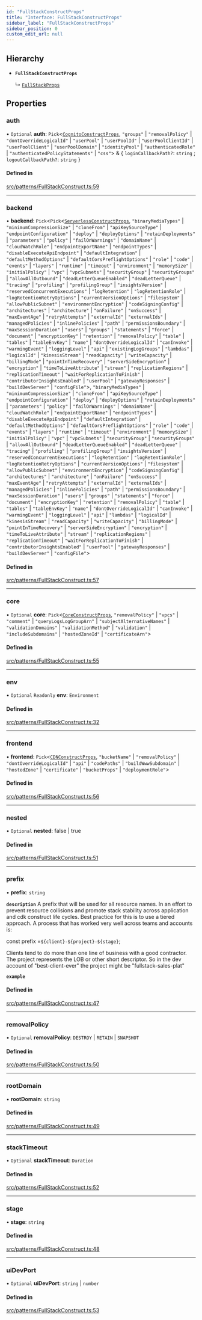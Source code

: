```yaml
---
id: "FullStackConstructProps"
title: "Interface: FullStackConstructProps"
sidebar_label: "FullStackConstructProps"
sidebar_position: 0
custom_edit_url: null
---
```


## Hierarchy

- **`FullStackConstructProps`**

  ↳ [`FullStackProps`](FullStackProps)

## Properties

### auth

• `Optional` **auth**: `Pick`<[`CognitoConstructProps`](CognitoConstructProps), ``"groups"`` \| ``"removalPolicy"`` \| ``"dontOverrideLogicalId"`` \| ``"userPool"`` \| ``"userPoolId"`` \| ``"userPoolClientId"`` \| ``"userPoolClient"`` \| ``"userPoolDomain"`` \| ``"identityPool"`` \| ``"authenticatedRole"`` \| ``"authenticatedPolicyStatements"`` \| ``"css"``\> & { `loginCallbackPath?`: `string` ; `logoutCallbackPath?`: `string`  }

#### Defined in

[src/patterns/FullStackConstruct.ts:59](https://github.com/matthewkeil/full-stack-pattern/blob/a1528c9/src/patterns/FullStackConstruct.ts#L59)

___

### backend

• **backend**: `Pick`<`Pick`<[`ServerlessConstructProps`](ServerlessConstructProps), ``"binaryMediaTypes"`` \| ``"minimumCompressionSize"`` \| ``"cloneFrom"`` \| ``"apiKeySourceType"`` \| ``"endpointConfiguration"`` \| ``"deploy"`` \| ``"deployOptions"`` \| ``"retainDeployments"`` \| ``"parameters"`` \| ``"policy"`` \| ``"failOnWarnings"`` \| ``"domainName"`` \| ``"cloudWatchRole"`` \| ``"endpointExportName"`` \| ``"endpointTypes"`` \| ``"disableExecuteApiEndpoint"`` \| ``"defaultIntegration"`` \| ``"defaultMethodOptions"`` \| ``"defaultCorsPreflightOptions"`` \| ``"role"`` \| ``"code"`` \| ``"events"`` \| ``"layers"`` \| ``"runtime"`` \| ``"timeout"`` \| ``"environment"`` \| ``"memorySize"`` \| ``"initialPolicy"`` \| ``"vpc"`` \| ``"vpcSubnets"`` \| ``"securityGroup"`` \| ``"securityGroups"`` \| ``"allowAllOutbound"`` \| ``"deadLetterQueueEnabled"`` \| ``"deadLetterQueue"`` \| ``"tracing"`` \| ``"profiling"`` \| ``"profilingGroup"`` \| ``"insightsVersion"`` \| ``"reservedConcurrentExecutions"`` \| ``"logRetention"`` \| ``"logRetentionRole"`` \| ``"logRetentionRetryOptions"`` \| ``"currentVersionOptions"`` \| ``"filesystem"`` \| ``"allowPublicSubnet"`` \| ``"environmentEncryption"`` \| ``"codeSigningConfig"`` \| ``"architectures"`` \| ``"architecture"`` \| ``"onFailure"`` \| ``"onSuccess"`` \| ``"maxEventAge"`` \| ``"retryAttempts"`` \| ``"externalId"`` \| ``"externalIds"`` \| ``"managedPolicies"`` \| ``"inlinePolicies"`` \| ``"path"`` \| ``"permissionsBoundary"`` \| ``"maxSessionDuration"`` \| ``"users"`` \| ``"groups"`` \| ``"statements"`` \| ``"force"`` \| ``"document"`` \| ``"encryptionKey"`` \| ``"retention"`` \| ``"removalPolicy"`` \| ``"table"`` \| ``"tables"`` \| ``"tableEnvKey"`` \| ``"name"`` \| ``"dontOverrideLogicalId"`` \| ``"canInvoke"`` \| ``"warmingEvent"`` \| ``"loggingLevel"`` \| ``"api"`` \| ``"existingLogGroups"`` \| ``"lambdas"`` \| ``"logicalId"`` \| ``"kinesisStream"`` \| ``"readCapacity"`` \| ``"writeCapacity"`` \| ``"billingMode"`` \| ``"pointInTimeRecovery"`` \| ``"serverSideEncryption"`` \| ``"encryption"`` \| ``"timeToLiveAttribute"`` \| ``"stream"`` \| ``"replicationRegions"`` \| ``"replicationTimeout"`` \| ``"waitForReplicationToFinish"`` \| ``"contributorInsightsEnabled"`` \| ``"userPool"`` \| ``"gatewayResponses"`` \| ``"buildDevServer"`` \| ``"configFile"``\>, ``"binaryMediaTypes"`` \| ``"minimumCompressionSize"`` \| ``"cloneFrom"`` \| ``"apiKeySourceType"`` \| ``"endpointConfiguration"`` \| ``"deploy"`` \| ``"deployOptions"`` \| ``"retainDeployments"`` \| ``"parameters"`` \| ``"policy"`` \| ``"failOnWarnings"`` \| ``"domainName"`` \| ``"cloudWatchRole"`` \| ``"endpointExportName"`` \| ``"endpointTypes"`` \| ``"disableExecuteApiEndpoint"`` \| ``"defaultIntegration"`` \| ``"defaultMethodOptions"`` \| ``"defaultCorsPreflightOptions"`` \| ``"role"`` \| ``"code"`` \| ``"events"`` \| ``"layers"`` \| ``"runtime"`` \| ``"timeout"`` \| ``"environment"`` \| ``"memorySize"`` \| ``"initialPolicy"`` \| ``"vpc"`` \| ``"vpcSubnets"`` \| ``"securityGroup"`` \| ``"securityGroups"`` \| ``"allowAllOutbound"`` \| ``"deadLetterQueueEnabled"`` \| ``"deadLetterQueue"`` \| ``"tracing"`` \| ``"profiling"`` \| ``"profilingGroup"`` \| ``"insightsVersion"`` \| ``"reservedConcurrentExecutions"`` \| ``"logRetention"`` \| ``"logRetentionRole"`` \| ``"logRetentionRetryOptions"`` \| ``"currentVersionOptions"`` \| ``"filesystem"`` \| ``"allowPublicSubnet"`` \| ``"environmentEncryption"`` \| ``"codeSigningConfig"`` \| ``"architectures"`` \| ``"architecture"`` \| ``"onFailure"`` \| ``"onSuccess"`` \| ``"maxEventAge"`` \| ``"retryAttempts"`` \| ``"externalId"`` \| ``"externalIds"`` \| ``"managedPolicies"`` \| ``"inlinePolicies"`` \| ``"path"`` \| ``"permissionsBoundary"`` \| ``"maxSessionDuration"`` \| ``"users"`` \| ``"groups"`` \| ``"statements"`` \| ``"force"`` \| ``"document"`` \| ``"encryptionKey"`` \| ``"retention"`` \| ``"removalPolicy"`` \| ``"table"`` \| ``"tables"`` \| ``"tableEnvKey"`` \| ``"name"`` \| ``"dontOverrideLogicalId"`` \| ``"canInvoke"`` \| ``"warmingEvent"`` \| ``"loggingLevel"`` \| ``"api"`` \| ``"lambdas"`` \| ``"logicalId"`` \| ``"kinesisStream"`` \| ``"readCapacity"`` \| ``"writeCapacity"`` \| ``"billingMode"`` \| ``"pointInTimeRecovery"`` \| ``"serverSideEncryption"`` \| ``"encryption"`` \| ``"timeToLiveAttribute"`` \| ``"stream"`` \| ``"replicationRegions"`` \| ``"replicationTimeout"`` \| ``"waitForReplicationToFinish"`` \| ``"contributorInsightsEnabled"`` \| ``"userPool"`` \| ``"gatewayResponses"`` \| ``"buildDevServer"`` \| ``"configFile"``\>

#### Defined in

[src/patterns/FullStackConstruct.ts:57](https://github.com/matthewkeil/full-stack-pattern/blob/a1528c9/src/patterns/FullStackConstruct.ts#L57)

___

### core

• `Optional` **core**: `Pick`<[`CoreConstructProps`](CoreConstructProps), ``"removalPolicy"`` \| ``"vpcs"`` \| ``"comment"`` \| ``"queryLogsLogGroupArn"`` \| ``"subjectAlternativeNames"`` \| ``"validationDomains"`` \| ``"validationMethod"`` \| ``"validation"`` \| ``"includeSubdomains"`` \| ``"hostedZoneId"`` \| ``"certificateArn"``\>

#### Defined in

[src/patterns/FullStackConstruct.ts:55](https://github.com/matthewkeil/full-stack-pattern/blob/a1528c9/src/patterns/FullStackConstruct.ts#L55)

___

### env

• `Optional` `Readonly` **env**: `Environment`

#### Defined in

[src/patterns/FullStackConstruct.ts:32](https://github.com/matthewkeil/full-stack-pattern/blob/a1528c9/src/patterns/FullStackConstruct.ts#L32)

___

### frontend

• **frontend**: `Pick`<[`CDNConstructProps`](CDNConstructProps), ``"bucketName"`` \| ``"removalPolicy"`` \| ``"dontOverrideLogicalId"`` \| ``"api"`` \| ``"codePaths"`` \| ``"buildWwwSubdomain"`` \| ``"hostedZone"`` \| ``"certificate"`` \| ``"bucketProps"`` \| ``"deploymentRole"``\>

#### Defined in

[src/patterns/FullStackConstruct.ts:56](https://github.com/matthewkeil/full-stack-pattern/blob/a1528c9/src/patterns/FullStackConstruct.ts#L56)

___

### nested

• `Optional` **nested**: false \| true

#### Defined in

[src/patterns/FullStackConstruct.ts:51](https://github.com/matthewkeil/full-stack-pattern/blob/a1528c9/src/patterns/FullStackConstruct.ts#L51)

___

### prefix

• **prefix**: `string`

**`description`** A prefix that will be used for all resource names.  In an effort to
prevent resource collisions and promote stack stability across application and
cdk construct life cycles. Best practice for this is to use a tiered approach. A
process that has worked very well across teams and accounts is:

const prefix =`${client}-${project}-${stage}`;

Clients tend to do more than one line of business with a good contractor.  The
project represents the LOB or other short descriptor.  So in the dev account of
"best-client-ever" the project might be "fullstack-sales-plat"

**`example`**

#### Defined in

[src/patterns/FullStackConstruct.ts:47](https://github.com/matthewkeil/full-stack-pattern/blob/a1528c9/src/patterns/FullStackConstruct.ts#L47)

___

### removalPolicy

• `Optional` **removalPolicy**: `DESTROY` \| `RETAIN` \| `SNAPSHOT`

#### Defined in

[src/patterns/FullStackConstruct.ts:50](https://github.com/matthewkeil/full-stack-pattern/blob/a1528c9/src/patterns/FullStackConstruct.ts#L50)

___

### rootDomain

• **rootDomain**: `string`

#### Defined in

[src/patterns/FullStackConstruct.ts:49](https://github.com/matthewkeil/full-stack-pattern/blob/a1528c9/src/patterns/FullStackConstruct.ts#L49)

___

### stackTimeout

• `Optional` **stackTimeout**: `Duration`

#### Defined in

[src/patterns/FullStackConstruct.ts:52](https://github.com/matthewkeil/full-stack-pattern/blob/a1528c9/src/patterns/FullStackConstruct.ts#L52)

___

### stage

• **stage**: `string`

#### Defined in

[src/patterns/FullStackConstruct.ts:48](https://github.com/matthewkeil/full-stack-pattern/blob/a1528c9/src/patterns/FullStackConstruct.ts#L48)

___

### uiDevPort

• `Optional` **uiDevPort**: `string` \| `number`

#### Defined in

[src/patterns/FullStackConstruct.ts:53](https://github.com/matthewkeil/full-stack-pattern/blob/a1528c9/src/patterns/FullStackConstruct.ts#L53)
